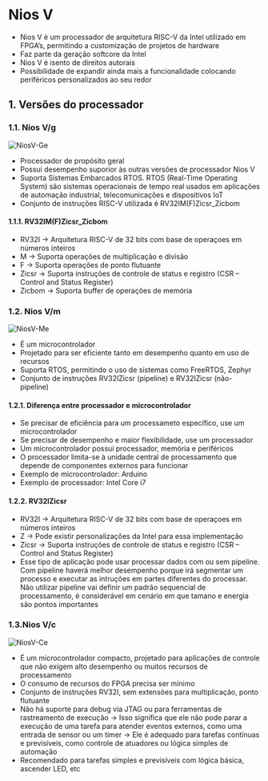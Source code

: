 # Nios V
- Nios V é um processador de arquitetura RISC-V da Intel utilizado em FPGA’s, permitindo a customização de projetos de hardware
- Faz parte da geração softcore da Intel
- Nios V é isento de direitos autorais
- Possibilidade de expandir ainda mais a funcionalidade colocando periféricos personalizados ao seu redor

## 1. Versões do processador

### 1.1. Nios V/g
![NiosV-Ge](https://github.com/user-attachments/assets/0720a4f0-8542-4dd6-ac52-04891c6499c7)
- Processador de propósito geral
- Possui desempenho suporior às outras versões de processador Nios V
- Suporta Sistemas Embarcados RTOS. RTOS (Real-Time Operating System) são sistemas operacionais de tempo real usados em aplicações de automação industrial, telecomunicações e dispositivos IoT
- Conjunto de instruções RISC-V utilizada é RV32IM(F)Zicsr_Zicbom
#### 1.1.1. RV32IM(F)Zicsr_Zicbom
- RV32I -> Arquitetura RISC-V de 32 bits com base de operaçoes em números inteiros
- M -> Suporta operações de multiplicação e divisão
- F -> Suporta operações de ponto flutuante
- Zicsr -> Suporta instruções de controle de status e registro (CSR – Control and Status Register)
- Zicbom -> Suporta buffer de operações de memória

### 1.2. Nios V/m
![NiosV-Me](https://github.com/user-attachments/assets/7de7432b-9b55-4f02-9542-0218aad0109b)
- É um microcontrolador
- Projetado para ser eficiente tanto em desempenho quanto em uso de recursos
- Suporta RTOS, permitindo o uso de sistemas como FreeRTOS, Zephyr
- Conjunto de instruções RV32IZicsr (pipeline) e RV32IZicsr (não-pipeline)

#### 1.2.1. Diferença entre processador e microcontrolador
- Se precisar de eficiência para um processameto específico, use um microcontrolador
- Se precisar de desempenho e maior flexibilidade, use um processador
- Um microcontrolador possui processador, memória e periféricos
- O processador limita-se à unidade central de processamento que depende de componentes externos para funcionar
- Exemplo de microcontrolador: Arduino
- Exemplo de processador: Intel Core i7

#### 1.2.2. RV32IZicsr
- RV32I -> Arquitetura RISC-V de 32 bits com base de operaçoes em números inteiros
- Z -> Pode existir personalizações da Intel para essa implementação
- Zicsr -> Suporta instruções de controle de status e registro (CSR – Control and Status Register)
- Esse tipo de aplicação pode usar processar dados com ou sem pipeline. Com pipeline haverá melhor desempenho porque irá segmentar um processo e executar as intruções em partes diferentes do processar. Não utilizar pipeline vai definir um padrão sequencial de processamento, é considerável em cenário em que tamano e energia são pontos importantes
  
### 1.3.Nios V/c
![NiosV-Ce](https://github.com/user-attachments/assets/8230b154-ab77-41c0-aee1-53f6854125f6)
- É um microcontrolador compacto, projetado para aplicações de controle que não exigem alto desempenho ou muitos recursos de processamento
- O consumo de recursos do FPGA precisa ser mínimo
- Conjunto de instruções RV32I, sem extensões para multiplicação, ponto flutuante
- Não há suporte para debug via JTAG ou para ferramentas de rastreamento de execução
    -> Isso significa que ele não pode parar a execução de uma tarefa para atender eventos externos, como uma entrada de sensor ou um timer
    -> Ele é adequado para tarefas contínuas e previsíveis, como controle de atuadores ou lógica simples de automação
- Recomendado para tarefas simples e previsíveis com lógica básica, ascender LED, etc


















